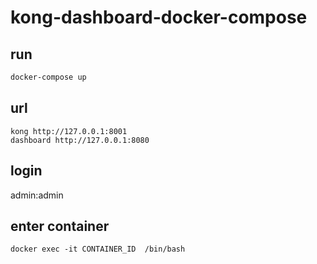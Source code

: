# kong-dashboard-docker-compose
## run
```bash
docker-compose up
```
## url
```
kong http://127.0.0.1:8001
dashboard http://127.0.0.1:8080
```

## login
admin:admin

## enter container
`docker exec -it CONTAINER_ID  /bin/bash`